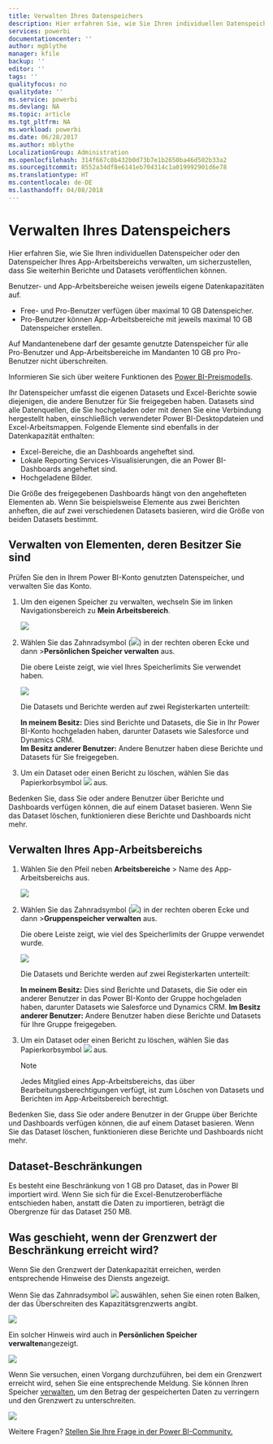 ```yaml
---
title: Verwalten Ihres Datenspeichers
description: Hier erfahren Sie, wie Sie Ihren individuellen Datenspeicher oder den Datenspeicher Ihres App-Arbeitsbereichs verwalten, um sicherzustellen, dass Sie weiterhin Berichte und Datasets veröffentlichen können.
services: powerbi
documentationcenter: ''
author: mgblythe
manager: kfile
backup: ''
editor: ''
tags: ''
qualityfocus: no
qualitydate: ''
ms.service: powerbi
ms.devlang: NA
ms.topic: article
ms.tgt_pltfrm: NA
ms.workload: powerbi
ms.date: 06/28/2017
ms.author: mblythe
LocalizationGroup: Administration
ms.openlocfilehash: 314f667c8b432b0d73b7e1b2650ba46d502b33a2
ms.sourcegitcommit: 8552a34df8e6141eb704314c1a019992901d6e78
ms.translationtype: HT
ms.contentlocale: de-DE
ms.lasthandoff: 04/08/2018
---
```

# <a name="manage-your-data-storage"></a>Verwalten Ihres Datenspeichers
Hier erfahren Sie, wie Sie Ihren individuellen Datenspeicher oder den Datenspeicher Ihres App-Arbeitsbereichs verwalten, um sicherzustellen, dass Sie weiterhin Berichte und Datasets veröffentlichen können.

Benutzer- und App-Arbeitsbereiche weisen jeweils eigene Datenkapazitäten auf.

* Free- und Pro-Benutzer verfügen über maximal 10 GB Datenspeicher.
* Pro-Benutzer können App-Arbeitsbereiche mit jeweils maximal 10 GB Datenspeicher erstellen.

Auf Mandantenebene darf der gesamte genutzte Datenspeicher für alle Pro-Benutzer und App-Arbeitsbereiche im Mandanten 10 GB pro Pro-Benutzer nicht überschreiten.

Informieren Sie sich über weitere Funktionen des [Power BI-Preismodells](https://powerbi.microsoft.com/pricing).

Ihr Datenspeicher umfasst die eigenen Datasets und Excel-Berichte sowie diejenigen, die andere Benutzer für Sie freigegeben haben. Datasets sind alle Datenquellen, die Sie hochgeladen oder mit denen Sie eine Verbindung hergestellt haben, einschließlich verwendeter Power BI-Desktopdateien und Excel-Arbeitsmappen. Folgende Elemente sind ebenfalls in der Datenkapazität enthalten:

* Excel-Bereiche, die an Dashboards angeheftet sind.
* Lokale Reporting Services-Visualisierungen, die an Power BI-Dashboards angeheftet sind.
* Hochgeladene Bilder.

Die Größe des freigegebenen Dashboards hängt von den angehefteten Elementen ab. Wenn Sie beispielsweise Elemente aus zwei Berichten anheften, die auf zwei verschiedenen Datasets basieren, wird die Größe von beiden Datasets bestimmt.

<a name="manage"/>

## <a name="manage-items-owned-by-you"></a>Verwalten von Elementen, deren Besitzer Sie sind
Prüfen Sie den in Ihrem Power BI-Konto genutzten Datenspeicher, und verwalten Sie das Konto.

1. Um den eigenen Speicher zu verwalten, wechseln Sie im linken Navigationsbereich zu **Mein Arbeitsbereich**.
   
    ![](media/service-admin-manage-your-data-storage-in-power-bi/pbi_myworkspace.png)
2. Wählen Sie das Zahnradsymbol (![](media/service-admin-manage-your-data-storage-in-power-bi/pbi_gearicon.png)) in der rechten oberen Ecke und dann \>**Persönlichen Speicher verwalten** aus.
   
    Die obere Leiste zeigt, wie viel Ihres Speicherlimits Sie verwendet haben.
   
    ![](media/service-admin-manage-your-data-storage-in-power-bi/pbi_persnlstorage.png)
   
    Die Datasets und Berichte werden auf zwei Registerkarten unterteilt:
   
    **In meinem Besitz:** Dies sind Berichte und Datasets, die Sie in Ihr Power BI-Konto hochgeladen haben, darunter Datasets wie Salesforce und Dynamics CRM.  
    **Im Besitz anderer Benutzer:** Andere Benutzer haben diese Berichte und Datasets für Sie freigegeben.
3. Um ein Dataset oder einen Bericht zu löschen, wählen Sie das Papierkorbsymbol ![](media/service-admin-manage-your-data-storage-in-power-bi/pbi_deleteicon.png) aus.

Bedenken Sie, dass Sie oder andere Benutzer über Berichte und Dashboards verfügen können, die auf einem Dataset basieren. Wenn Sie das Dataset löschen, funktionieren diese Berichte und Dashboards nicht mehr.

## <a name="manage-your-app-workspace"></a>Verwalten Ihres App-Arbeitsbereichs
1. Wählen Sie den Pfeil neben **Arbeitsbereiche** \> Name des App-Arbeitsbereichs aus.
   
    ![](media/service-admin-manage-your-data-storage-in-power-bi/pbi_groupworkspaces.png)
2. Wählen Sie das Zahnradsymbol (![](media/service-admin-manage-your-data-storage-in-power-bi/pbi_gearicon.png)) in der rechten oberen Ecke und dann \>**Gruppenspeicher verwalten** aus.
   
    Die obere Leiste zeigt, wie viel des Speicherlimits der Gruppe verwendet wurde.
   
    ![](media/service-admin-manage-your-data-storage-in-power-bi/pbi_groupstorage.png)
   
    Die Datasets und Berichte werden auf zwei Registerkarten unterteilt:
   
    **In meinem Besitz:** Dies sind Berichte und Datasets, die Sie oder ein anderer Benutzer in das Power BI-Konto der Gruppe hochgeladen haben, darunter Datasets wie Salesforce und Dynamics CRM.
    **Im Besitz anderer Benutzer:** Andere Benutzer haben diese Berichte und Datasets für Ihre Gruppe freigegeben.
3. Um ein Dataset oder einen Bericht zu löschen, wählen Sie das Papierkorbsymbol ![](media/service-admin-manage-your-data-storage-in-power-bi/pbi_deleteicon.png) aus.
   
   > [!NOTE]
   > Jedes Mitglied eines App-Arbeitsbereichs, das über Bearbeitungsberechtigungen verfügt, ist zum Löschen von Datasets und Berichten im App-Arbeitsbereich berechtigt.
   > 
   > 

Bedenken Sie, dass Sie oder andere Benutzer in der Gruppe über Berichte und Dashboards verfügen können, die auf einem Dataset basieren. Wenn Sie das Dataset löschen, funktionieren diese Berichte und Dashboards nicht mehr.

## <a name="dataset-limits"></a>Dataset-Beschränkungen
Es besteht eine Beschränkung von 1 GB pro Dataset, das in Power BI importiert wird. Wenn Sie sich für die Excel-Benutzeroberfläche entschieden haben, anstatt die Daten zu importieren, beträgt die Obergrenze für das Dataset 250 MB.

## <a name="what-happens-when-you-hit-a-limit"></a>Was geschieht, wenn der Grenzwert der Beschränkung erreicht wird?
Wenn Sie den Grenzwert der Datenkapazität erreichen, werden entsprechende Hinweise des Diensts angezeigt. 

Wenn Sie das Zahnradsymbol ![](media/service-admin-manage-your-data-storage-in-power-bi/pbi_gearicon.png) auswählen, sehen Sie einen roten Balken, der das Überschreiten des Kapazitätsgrenzwerts angibt.

![](media/service-admin-manage-your-data-storage-in-power-bi/manage-storage-limit.png)

Ein solcher Hinweis wird auch in **Persönlichen Speicher verwalten**angezeigt.

 ![](media/service-admin-manage-your-data-storage-in-power-bi/manage-storage-limit2.png)

 Wenn Sie versuchen, einen Vorgang durchzuführen, bei dem ein Grenzwert erreicht wird, sehen Sie eine entsprechende Meldung. Sie können Ihren Speicher [verwalten](#manage), um den Betrag der gespeicherten Daten zu verringern und den Grenzwert zu unterschreiten.

 ![](media/service-admin-manage-your-data-storage-in-power-bi/powerbi-pro-over-limit.png)

 Weitere Fragen? [Stellen Sie Ihre Frage in der Power BI-Community.](http://community.powerbi.com/)

